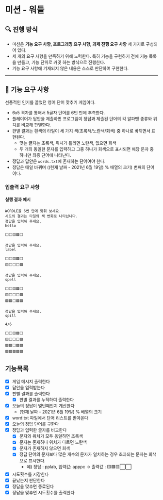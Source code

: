 # 미션 - 워들

## 🔍 진행 방식

- 미션은 **기능 요구 사항, 프로그래밍 요구 사항, 과제 진행 요구 사항** 세 가지로 구성되어 있다.
- 세 개의 요구 사항을 만족하기 위해 노력한다. 특히 기능을 구현하기 전에 기능 목록을 만들고, 기능 단위로 커밋 하는 방식으로 진행한다.
- 기능 요구 사항에 기재되지 않은 내용은 스스로 판단하여 구현한다.

---

## 🚀 기능 요구 사항

선풍적인 인기를 끌었던 영어 단어 맞추기 게임이다.

- 6x5 격자를 통해서 5글자 단어를 6번 만에 추측한다.
- 플레이어가 답안을 제출하면 프로그램이 정답과 제출된 단어의 각 알파벳 종류와 위치를 비교해 판별한다.
- 판별 결과는 흰색의 타일이 세 가지 색(초록색/노란색/회색) 중 하나로 바뀌면서 표현된다.
    - 맞는 글자는 초록색, 위치가 틀리면 노란색, 없으면 회색
    - 두 개의 동일한 문자를 입력하고 그중 하나가 회색으로 표시되면 해당 문자 중 하나만 최종 단어에 나타난다.
- 정답과 답안은 `words.txt`에 존재하는 단어여야 한다.
- 정답은 매일 바뀌며 ((현재 날짜 - 2021년 6월 19일) % 배열의 크기) 번째의 단어이다.

### 입출력 요구 사항

#### 실행 결과 예시

```
WORDLE을 6번 만에 맞춰 보세요.
시도의 결과는 타일의 색 변화로 나타납니다.
정답을 입력해 주세요.
hello

⬜⬜🟨🟩⬜

정답을 입력해 주세요.
label

⬜⬜🟨🟩⬜
🟨⬜⬜⬜🟩

정답을 입력해 주세요.
spell

⬜⬜🟨🟩⬜
🟨⬜⬜⬜🟩
🟩🟩⬜🟩🟩

정답을 입력해 주세요.
spill

4/6

⬜⬜🟨🟩⬜
🟨⬜⬜⬜🟩
🟩🟩⬜🟩🟩
🟩🟩🟩🟩🟩
```

## 기능목록

- [x] 게임 메시지 출력한다
- [x] 답안을 입력받는다
- [x] 판별 결과를 출력한다
    - [x] 판별 결과를 누적하여 출력한다

- [x] 오늘의 정답이 몇번째인지 계산한다
    - (현재 날짜 - 2021년 6월 19일) % 배열의 크기
- [x] word.txt 파일에서 단어 리스트를 받아온다
- [x] 오늘의 정답 단어를 구한다
- [x] 정답과 입력한 글자를 비교한다
    - [x] 문자와 위치가 모두 동일하면 초록색
    - [x] 문자는 존재하나 위치가 다르면 노란색
    - [x] 문자가 존재하지 않으면 회색
    - [x] 정답 단어의 문자보다 많은 개수의 문자가 일치하는 경우 초과되는 문자는 회색으로 표시한다.
        - 예)  정답 : pplab, 입력값: apppc -> 출력값 : 🟨🟩🟨⬜⬜

- [x] 시도횟수를 저장한다
- [x] 끝났는지 판단한다
- [x] 정답을 맞추면 종료된다
- [x] 정답을 맞추면 시도횟수를 출력한다
